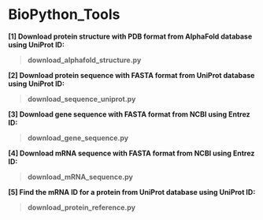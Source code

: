 # BioPython_Tools
<b> [1] Download protein structure with PDB format from AlphaFold database using UniProt ID:
>download_alphafold_structure.py

<b> [2] Download protein sequence with FASTA format from UniProt database using UniProt ID:
>download_sequence_uniprot.py
>
<b> [3] Download gene sequence with FASTA format from NCBI using Entrez ID:
>download_gene_sequence.py
>
<b> [4] Download mRNA sequence with FASTA format from NCBI using Entrez ID:
>download_mRNA_sequence.py
>
<b> [5] Find the mRNA ID for a protein from UniProt database using UniProt ID:
>download_protein_reference.py
